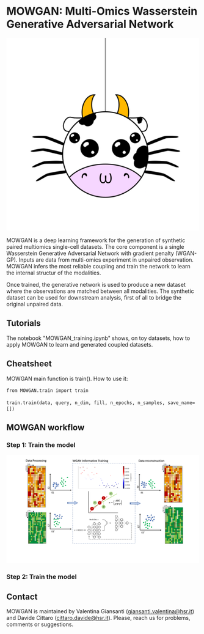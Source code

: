 # MOWGAN: Multi-Omics Wasserstein Generative Adversarial Network

![Alt text](images/Mowgan_round.tiff)

MOWGAN is a deep learning framework for the generation of synthetic paired multiomics single-cell datasets. The core component is a single Wasserstein Generative Adversarial Network with gradient penalty (WGAN-GP). Inputs are data from multi-omics experiment in unpaired observation. MOWGAN infers the most reliable coupling and train the network to learn the internal structur of the modalities.

Once trained, the generative network is used to produce a new dataset where the observations are matched between all modalities. The synthetic dataset can be used for downstream analysis, first of all to bridge the original unpaired data.

## Tutorials

The notebook "MOWGAN_training.ipynb" shows, on toy datasets, how to apply MOWGAN to learn and generated coupled datasets.

## Cheatsheet

MOWGAN main function is train(). How to use it:

```
from MOWGAN.train import train

train.train(data, query, n_dim, fill, n_epochs, n_samples, save_name=[])
```

## MOWGAN workflow

### Step 1: Train the model
![Alt text](images/Figure1.png)



### Step 2: Train the model

## Contact
MOWGAN is maintained by Valentina Giansanti (giansanti.valentina@hsr.it) and Davide Cittaro (cittaro.davide@hsr.it). Please, reach us for problems, comments or suggestions.
